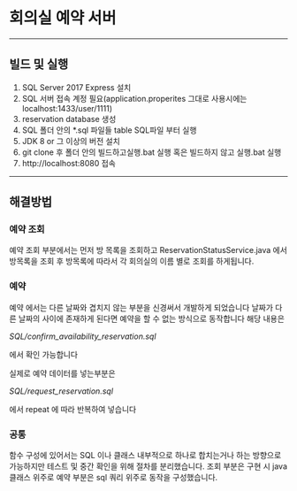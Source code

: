 # 회의실 예약 서버 

----
## 빌드 및 실행

1. SQL Server 2017 Express 설치 
2. SQL 서버 접속 계정 필요(application.properites 그대로 사용시에는 localhost:1433/user/1111)
3. reservation database 생성 
4. SQL 폴더 안의 *.sql 파일들 table SQL파일 부터 실행
5. JDK 8 or 그 이상의 버전 설치
6. git clone 후 폴더 안의 빌드하고실행.bat 실행 혹은 빌드하지 않고 실행.bat 실행
7. http://localhost:8080 접속 


----
## 해결방법 
### 예약 조회 
예약 조회 부분에서는 먼저 방 목록을 조회하고 
ReservationStatusService.java 에서 방목록을 조회 후
방목록에 따라서 각 회의실의 이름 별로 조회를 하게됩니다. 





### 예약
예약 에서는 다른 날짜와 겹치지 않는 부분을 신경써서 개발하게 되었습니다 날짜가 다른 날짜의 사이에 존재하게 된다면 예약을 할 수 없는 방식으로 동작합니다 
해당 내용은 

*SQL/confirm\_availability\_reservation.sql*

에서 확인 가능합니다 

실제로 예약 데이터를 넣는부분은 

*SQL/request\_reservation.sql*

에서 repeat 에 따라 반복하여 넣습니다 



### 공통

함수 구성에 있어서는 SQL 이나 클래스 내부적으로 하나로 합치는거나 하는 방향으로 가능하지만 테스트 및 중간 확인을 위해 절차를 분리했습니다. 조회 부분은 구현 시 java 클래스 위주로 예약 부분은 sql 쿼리 위주로 동작을 구성했습니다.   



